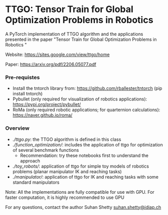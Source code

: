 # TTGO: Tensor Train for Global Optimization Problems in Robotics

A PyTorch implementation of TTGO algorithm and the applications presented in the paper "Tensor Train for Global Optimization Problems in Robotics "

Website: https://sites.google.com/view/ttgo/home

Paper: https://arxiv.org/pdf/2206.05077.pdf

### Pre-requistes
- Install the tntorch library from: https://github.com/rballester/tntorch (pip install tntorch)
- Pybullet (only required for visualization of robotics applications): https://pypi.org/project/pybullet/
- RoMa (only required robotic applications; for quarternion calculations): https://naver.github.io/roma/

### Overview
- *./ttgo.py*: the TTGO algorithm is defined in this class
- *./function_optimization/*: includes the application of ttgo for optimization of several benchmark functions
  - Recommendation: try these notebooks first to understand the approach
- *./toy_robots/*: application of ttgo for simple toy models of robotics problems (planar manipulator IK and reaching tasks)
- *./manipulator/*: application of ttgo for IK and reaching tasks with some standard manipulators

Note: All the implementations are fully compatible for use with GPU. For faster computation, it is highly recommended to use GPU

For any questions, contact the author Suhan Shetty <suhan.shetty@idiap.ch>
